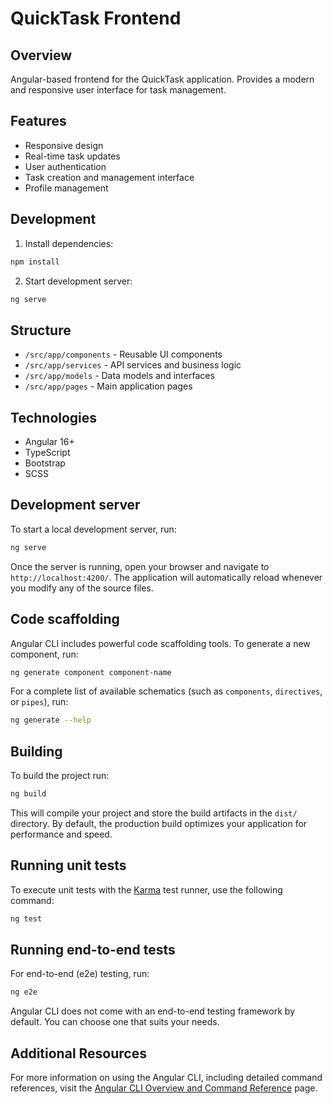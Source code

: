 # QuickTask Frontend

## Overview
Angular-based frontend for the QuickTask application. Provides a modern and responsive user interface for task management.

## Features
- Responsive design
- Real-time task updates
- User authentication
- Task creation and management interface
- Profile management

## Development
1. Install dependencies:
```bash
npm install
```

2. Start development server:
```bash
ng serve
```

## Structure
- `/src/app/components` - Reusable UI components
- `/src/app/services` - API services and business logic
- `/src/app/models` - Data models and interfaces
- `/src/app/pages` - Main application pages

## Technologies
- Angular 16+
- TypeScript
- Bootstrap
- SCSS

## Development server

To start a local development server, run:

```bash
ng serve
```

Once the server is running, open your browser and navigate to `http://localhost:4200/`. The application will automatically reload whenever you modify any of the source files.

## Code scaffolding

Angular CLI includes powerful code scaffolding tools. To generate a new component, run:

```bash
ng generate component component-name
```

For a complete list of available schematics (such as `components`, `directives`, or `pipes`), run:

```bash
ng generate --help
```

## Building

To build the project run:

```bash
ng build
```

This will compile your project and store the build artifacts in the `dist/` directory. By default, the production build optimizes your application for performance and speed.

## Running unit tests

To execute unit tests with the [Karma](https://karma-runner.github.io) test runner, use the following command:

```bash
ng test
```

## Running end-to-end tests

For end-to-end (e2e) testing, run:

```bash
ng e2e
```

Angular CLI does not come with an end-to-end testing framework by default. You can choose one that suits your needs.

## Additional Resources

For more information on using the Angular CLI, including detailed command references, visit the [Angular CLI Overview and Command Reference](https://angular.dev/tools/cli) page.
